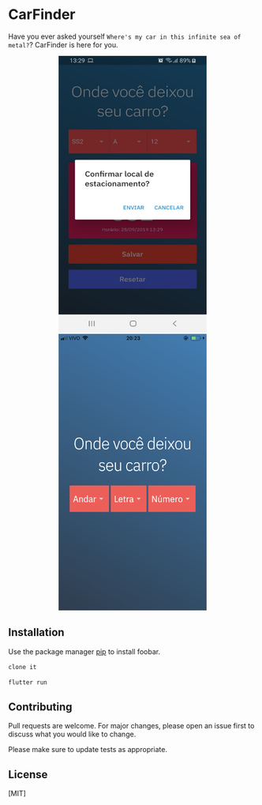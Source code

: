 # CarFinder

Have you ever asked yourself `Where's my car in this infinite sea of metal?`? CarFinder is here for you.

<p align="center">
  <img width="300" height="560" src="https://github.com/eshinkawa/carFinderFlutter/blob/main/assets/screenshots/android-screenshot.jpg">
    <img width="300" height="560" src="https://github.com/eshinkawa/carFinderFlutter/blob/main/assets/screenshots/iphone-screenshot.PNG">
</p>


## Installation

Use the package manager [pip](https://pip.pypa.io/en/stable/) to install foobar.

```bash
clone it
```

```bash
flutter run
```

## Contributing
Pull requests are welcome. For major changes, please open an issue first to discuss what you would like to change.

Please make sure to update tests as appropriate.

## License
[MIT]
